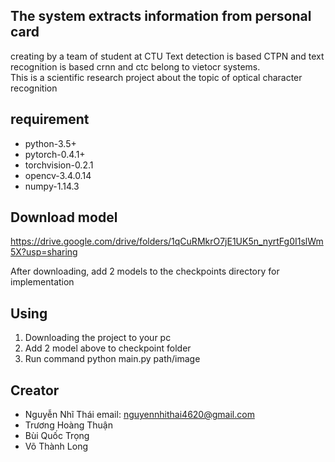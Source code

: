 ## The system extracts information from personal card
creating by a team of student at CTU 
Text detection is based CTPN and text recognition is based crnn and ctc belong to vietocr systems.  
This is a scientific research project about the topic of optical character recognition 

## requirement
- python-3.5+
- pytorch-0.4.1+
- torchvision-0.2.1
- opencv-3.4.0.14
- numpy-1.14.3

## Download model 
https://drive.google.com/drive/folders/1qCuRMkrO7jE1UK5n_nyrtFg0I1slWm5X?usp=sharing

After downloading, add 2 models to the checkpoints directory for implementation

## Using

1. Downloading the project to your pc
2. Add 2 model above to checkpoint folder
3. Run command 
            python main.py path/image
            
 ## Creator
 - Nguyễn Nhĩ Thái    email: nguyennhithai4620@gmail.com
 - Trương Hoàng Thuận
 - Bùi Quốc Trọng
 - Võ Thành Long




